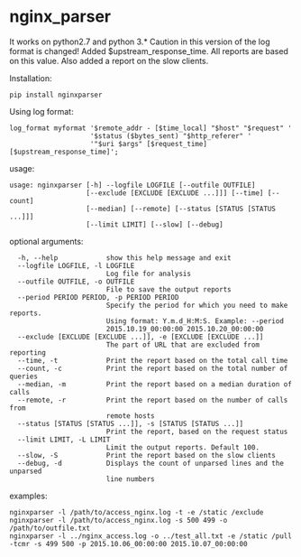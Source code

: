 # nginx_parser
It works on python2.7 and python 3.*
Caution in this version of the log format is changed!
Added $upstream_response_time.
All reports are based on this value.
Also added a report on the slow clients.

Installation:

    pip install nginxparser

Using log format:

    log_format myformat '$remote_addr - [$time_local] "$host" "$request" '
                        '$status ($bytes_sent) "$http_referer" '
                        '"$uri $args" [$request_time] [$upstream_response_time]';

usage: 

    usage: nginxparser [-h] --logfile LOGFILE [--outfile OUTFILE]
                       [--exclude [EXCLUDE [EXCLUDE ...]]] [--time] [--count]
                       [--median] [--remote] [--status [STATUS [STATUS ...]]]
                       [--limit LIMIT] [--slow] [--debug]

optional arguments:

      -h, --help            show this help message and exit
      --logfile LOGFILE, -l LOGFILE
                            Log file for analysis
      --outfile OUTFILE, -o OUTFILE
                            File to save the output reports
      --period PERIOD PERIOD, -p PERIOD PERIOD
                            Specify the period for which you need to make reports.
                            Using format: Y.m.d_H:M:S. Example: --period
                            2015.10.19_00:00:00 2015.10.20_00:00:00
      --exclude [EXCLUDE [EXCLUDE ...]], -e [EXCLUDE [EXCLUDE ...]]
                            The part of URL that are excluded from reporting
      --time, -t            Print the report based on the total call time
      --count, -c           Print the report based on the total number of queries
      --median, -m          Print the report based on a median duration of calls
      --remote, -r          Print the report based on the number of calls from
                            remote hosts
      --status [STATUS [STATUS ...]], -s [STATUS [STATUS ...]]
                            Print the report, based on the request status
      --limit LIMIT, -L LIMIT
                            Limit the output reports. Default 100.
      --slow, -S            Print the report based on the slow clients
      --debug, -d           Displays the count of unparsed lines and the unparsed
                            line numbers
              
examples:

    nginxparser -l /path/to/access_nginx.log -t -e /static /exclude
    nginxparser -l /path/to/access_nginx.log -s 500 499 -o /path/to/outfile.txt
    nginxparser -l ../nginx_access.log -o ../test_all.txt -e /static /pull -tcmr -s 499 500 -p 2015.10.06_00:00:00 2015.10.07_00:00:00

